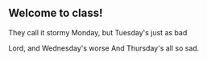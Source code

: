 ## Welcome to class!

They call it stormy Monday,
but Tuesday's just as bad

Lord, and Wednesday's worse
And Thursday's all so sad.
